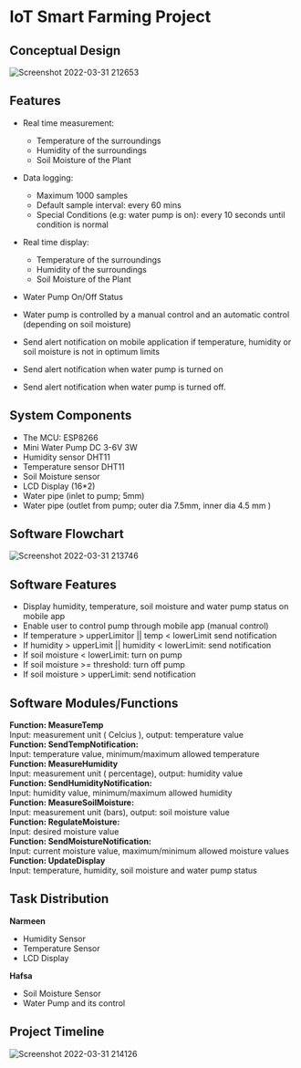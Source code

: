 # IoT Smart Farming Project

## Conceptual Design
![Screenshot 2022-03-31 212653](https://user-images.githubusercontent.com/70487222/161079274-fda5eecf-d26b-4a70-ba9b-527d57425ca9.jpg)
    

## Features
- Real time measurement:  
  - Temperature of the surroundings   
  - Humidity of the surroundings  
  - Soil Moisture of the Plant  
- Data logging:
  - Maximum 1000 samples   
  - Default sample interval: every 60 mins   
  - Special Conditions (e.g: water pump is on): every 10 seconds until condition is normal  
- Real time display:  
  - Temperature of the surroundings   
  - Humidity of the surroundings    
  - Soil Moisture of the Plant   

- Water Pump On/Off Status
- Water pump is controlled by a manual control and an automatic control (depending on soil moisture)
- Send alert notification on mobile application if temperature, humidity or soil moisture is not in optimum limits
- Send alert notification when water pump is turned on 
- Send alert notification when water pump is turned off.

## System Components
- The MCU: ESP8266
- Mini Water Pump DC 3-6V 3W
- Humidity sensor DHT11 
- Temperature sensor DHT11
- Soil Moisture sensor
- LCD Display (16*2)
- Water pipe (inlet to pump; 5mm)
- Water pipe (outlet from pump; outer dia 7.5mm, inner dia 4.5 mm )

## Software Flowchart
![Screenshot 2022-03-31 213746](https://user-images.githubusercontent.com/70487222/161081478-fc8c2501-5bc5-4514-a7b2-9ba8ab83057c.jpg)


## Software Features
- Display humidity, temperature, soil moisture and water pump status on mobile app
- Enable user to control pump through mobile app (manual control)
- If temperature > upperLimitor || temp < lowerLimit send notification
- If humidity > upperLimit || humidity < lowerLimit: send notification
- If soil moisture < lowerLimit: turn on pump
- If soil moisture >= threshold: turn off pump
- If soil moisture > upperLimit: send notification

## Software Modules/Functions
**Function: MeasureTemp**   
Input: measurement unit ( Celcius ), output: temperature value   
**Function: SendTempNotification:**   
Input: temperature value, minimum/maximum allowed temperature    
**Function: MeasureHumidity**   
Input: measurement unit ( percentage), output: humidity value   
**Function: SendHumidityNotification:**   
Input: humidity value, minimum/maximum allowed humidity   
**Function: MeasureSoilMoisture:**   
Input: measurement unit (bars), output: soil moisture value   
**Function: RegulateMoisture:**   
Input: desired moisture value   
**Function: SendMoistureNotification:**   
Input: current moisture value, maximum/minimum allowed moisture values   
**Function: UpdateDisplay**   
Input: temperature, humidity, soil moisture and water pump status   

## Task Distribution
**Narmeen**
- Humidity Sensor
- Temperature Sensor
- LCD Display

**Hafsa**
- Soil Moisture Sensor
- Water Pump and its control

## Project Timeline
![Screenshot 2022-03-31 214126](https://user-images.githubusercontent.com/70487222/161082366-5172f5cf-57a7-482e-a0d4-cc3428c5dcf1.jpg)




